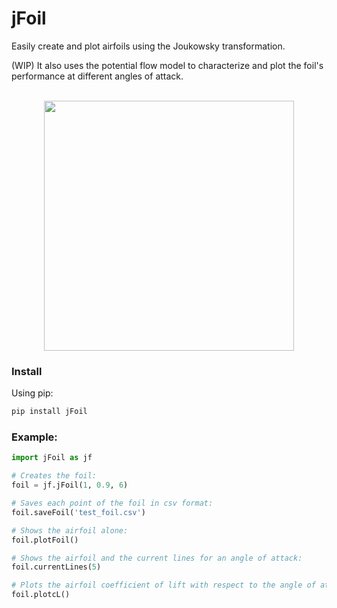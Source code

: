 # jFoil

Easily create and plot airfoils using the Joukowsky transformation.

(WIP) It also uses the potential flow model to characterize and plot the foil's performance at different angles of attack. 

<p align="center">
    <br>
    <img src="https://i.imgur.com/7z7Q8Q0.png" width="400"/>
    <br>
<p>

### Install

Using pip:

```bash
pip install jFoil
```

### Example:

```python
import jFoil as jf

# Creates the foil:
foil = jf.jFoil(1, 0.9, 6)

# Saves each point of the foil in csv format:
foil.saveFoil('test_foil.csv')

# Shows the airfoil alone:
foil.plotFoil()

# Shows the airfoil and the current lines for an angle of attack:
foil.currentLines(5)

# Plots the airfoil coefficient of lift with respect to the angle of attack:
foil.plotcL()
```


